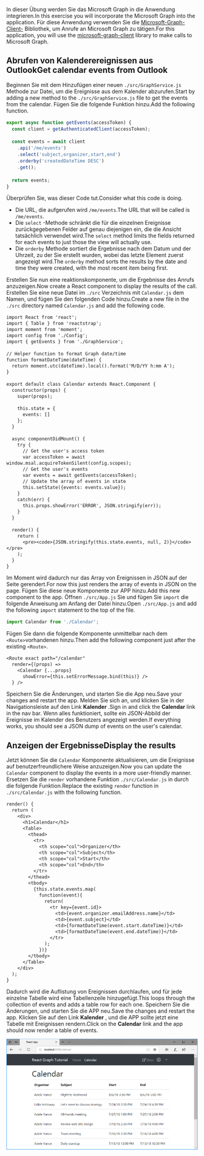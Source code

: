 <!-- markdownlint-disable MD002 MD041 -->

<span data-ttu-id="d4c03-101">In dieser Übung werden Sie das Microsoft Graph in die Anwendung integrieren.</span><span class="sxs-lookup"><span data-stu-id="d4c03-101">In this exercise you will incorporate the Microsoft Graph into the application.</span></span> <span data-ttu-id="d4c03-102">Für diese Anwendung verwenden Sie die [Microsoft-Graph-Client-](https://github.com/microsoftgraph/msgraph-sdk-javascript) Bibliothek, um Anrufe an Microsoft Graph zu tätigen.</span><span class="sxs-lookup"><span data-stu-id="d4c03-102">For this application, you will use the [microsoft-graph-client](https://github.com/microsoftgraph/msgraph-sdk-javascript) library to make calls to Microsoft Graph.</span></span>

## <a name="get-calendar-events-from-outlook"></a><span data-ttu-id="d4c03-103">Abrufen von Kalenderereignissen aus Outlook</span><span class="sxs-lookup"><span data-stu-id="d4c03-103">Get calendar events from Outlook</span></span>

<span data-ttu-id="d4c03-104">Beginnen Sie mit dem Hinzufügen einer neuen `./src/GraphService.js` Methode zur Datei, um die Ereignisse aus dem Kalender abzurufen.</span><span class="sxs-lookup"><span data-stu-id="d4c03-104">Start by adding a new method to the `./src/GraphService.js` file to get the events from the calendar.</span></span> <span data-ttu-id="d4c03-105">Fügen Sie die folgende Funktion hinzu.</span><span class="sxs-lookup"><span data-stu-id="d4c03-105">Add the following function.</span></span>

```js
export async function getEvents(accessToken) {
  const client = getAuthenticatedClient(accessToken);

  const events = await client
    .api('/me/events')
    .select('subject,organizer,start,end')
    .orderby('createdDateTime DESC')
    .get();

  return events;
}
```

<span data-ttu-id="d4c03-106">Überprüfen Sie, was dieser Code tut.</span><span class="sxs-lookup"><span data-stu-id="d4c03-106">Consider what this code is doing.</span></span>

- <span data-ttu-id="d4c03-107">Die URL, die aufgerufen wird `/me/events`.</span><span class="sxs-lookup"><span data-stu-id="d4c03-107">The URL that will be called is `/me/events`.</span></span>
- <span data-ttu-id="d4c03-108">Die `select` -Methode schränkt die für die einzelnen Ereignisse zurückgegebenen Felder auf genau diejenigen ein, die die Ansicht tatsächlich verwendet wird.</span><span class="sxs-lookup"><span data-stu-id="d4c03-108">The `select` method limits the fields returned for each events to just those the view will actually use.</span></span>
- <span data-ttu-id="d4c03-109">Die `orderby` Methode sortiert die Ergebnisse nach dem Datum und der Uhrzeit, zu der Sie erstellt wurden, wobei das letzte Element zuerst angezeigt wird.</span><span class="sxs-lookup"><span data-stu-id="d4c03-109">The `orderby` method sorts the results by the date and time they were created, with the most recent item being first.</span></span>

<span data-ttu-id="d4c03-110">Erstellen Sie nun eine reaktionskomponente, um die Ergebnisse des Anrufs anzuzeigen.</span><span class="sxs-lookup"><span data-stu-id="d4c03-110">Now create a React component to display the results of the call.</span></span> <span data-ttu-id="d4c03-111">Erstellen Sie eine neue Datei im `./src` Verzeichnis mit `Calendar.js` dem Namen, und fügen Sie den folgenden Code hinzu.</span><span class="sxs-lookup"><span data-stu-id="d4c03-111">Create a new file in the `./src` directory named `Calendar.js` and add the following code.</span></span>

```JSX
import React from 'react';
import { Table } from 'reactstrap';
import moment from 'moment';
import config from './Config';
import { getEvents } from './GraphService';

// Helper function to format Graph date/time
function formatDateTime(dateTime) {
  return moment.utc(dateTime).local().format('M/D/YY h:mm A');
}

export default class Calendar extends React.Component {
  constructor(props) {
    super(props);

    this.state = {
      events: []
    };
  }

  async componentDidMount() {
    try {
      // Get the user's access token
      var accessToken = await window.msal.acquireTokenSilent(config.scopes);
      // Get the user's events
      var events = await getEvents(accessToken);
      // Update the array of events in state
      this.setState({events: events.value});
    }
    catch(err) {
      this.props.showError('ERROR', JSON.stringify(err));
    }
  }

  render() {
    return (
      <pre><code>{JSON.stringify(this.state.events, null, 2)}</code></pre>
    );
  }
}
```

<span data-ttu-id="d4c03-112">Im Moment wird dadurch nur das Array von Ereignissen in JSON auf der Seite gerendert.</span><span class="sxs-lookup"><span data-stu-id="d4c03-112">For now this just renders the array of events in JSON on the page.</span></span> <span data-ttu-id="d4c03-113">Fügen Sie diese neue Komponente zur APP hinzu.</span><span class="sxs-lookup"><span data-stu-id="d4c03-113">Add this new component to the app.</span></span> <span data-ttu-id="d4c03-114">Öffnen `./src/App.js` Sie und fügen Sie `import` die folgende Anweisung am Anfang der Datei hinzu.</span><span class="sxs-lookup"><span data-stu-id="d4c03-114">Open `./src/App.js` and add the following `import` statement to the top of the file.</span></span>

```js
import Calendar from './Calendar';
```

<span data-ttu-id="d4c03-115">Fügen Sie dann die folgende Komponente unmittelbar nach dem `<Route>`vorhandenen hinzu.</span><span class="sxs-lookup"><span data-stu-id="d4c03-115">Then add the following component just after the existing `<Route>`.</span></span>

```JSX
<Route exact path="/calendar"
  render={(props) =>
    <Calendar {...props}
      showError={this.setErrorMessage.bind(this)} />
  } />
```

<span data-ttu-id="d4c03-116">Speichern Sie die Änderungen, und starten Sie die App neu.</span><span class="sxs-lookup"><span data-stu-id="d4c03-116">Save your changes and restart the app.</span></span> <span data-ttu-id="d4c03-117">Melden Sie sich an, und klicken Sie in der Navigationsleiste auf den Link **Kalender** .</span><span class="sxs-lookup"><span data-stu-id="d4c03-117">Sign in and click the **Calendar** link in the nav bar.</span></span> <span data-ttu-id="d4c03-118">Wenn alles funktioniert, sollte ein JSON-Abbild der Ereignisse im Kalender des Benutzers angezeigt werden.</span><span class="sxs-lookup"><span data-stu-id="d4c03-118">If everything works, you should see a JSON dump of events on the user's calendar.</span></span>

## <a name="display-the-results"></a><span data-ttu-id="d4c03-119">Anzeigen der Ergebnisse</span><span class="sxs-lookup"><span data-stu-id="d4c03-119">Display the results</span></span>

<span data-ttu-id="d4c03-120">Jetzt können Sie die `Calendar` Komponente aktualisieren, um die Ereignisse auf benutzerfreundlichere Weise anzuzeigen.</span><span class="sxs-lookup"><span data-stu-id="d4c03-120">Now you can update the `Calendar` component to display the events in a more user-friendly manner.</span></span> <span data-ttu-id="d4c03-121">Ersetzen Sie die `render` vorhandene Funktion `./src/Calendar.js` in durch die folgende Funktion.</span><span class="sxs-lookup"><span data-stu-id="d4c03-121">Replace the existing `render` function in `./src/Calendar.js` with the following function.</span></span>

```JSX
render() {
  return (
    <div>
      <h1>Calendar</h1>
      <Table>
        <thead>
          <tr>
            <th scope="col">Organizer</th>
            <th scope="col">Subject</th>
            <th scope="col">Start</th>
            <th scope="col">End</th>
          </tr>
        </thead>
        <tbody>
          {this.state.events.map(
            function(event){
              return(
                <tr key={event.id}>
                  <td>{event.organizer.emailAddress.name}</td>
                  <td>{event.subject}</td>
                  <td>{formatDateTime(event.start.dateTime)}</td>
                  <td>{formatDateTime(event.end.dateTime)}</td>
                </tr>
              );
            })}
        </tbody>
      </Table>
    </div>
  );
}
```

<span data-ttu-id="d4c03-122">Dadurch wird die Auflistung von Ereignissen durchlaufen, und für jede einzelne Tabelle wird eine Tabellenzeile hinzugefügt.</span><span class="sxs-lookup"><span data-stu-id="d4c03-122">This loops through the collection of events and adds a table row for each one.</span></span> <span data-ttu-id="d4c03-123">Speichern Sie die Änderungen, und starten Sie die APP neu.</span><span class="sxs-lookup"><span data-stu-id="d4c03-123">Save the changes and restart the app.</span></span> <span data-ttu-id="d4c03-124">Klicken Sie auf den Link **Kalender** , und die APP sollte jetzt eine Tabelle mit Ereignissen rendern.</span><span class="sxs-lookup"><span data-stu-id="d4c03-124">Click on the **Calendar** link and the app should now render a table of events.</span></span>

![Ein Screenshot der Ereignistabelle](./images/add-msgraph-01.png)
